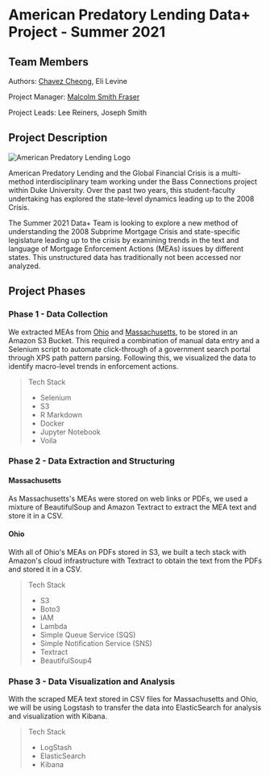 # American Predatory Lending Data+ Project - Summer 2021

## Team Members

Authors: [Chavez Cheong](https://github.com/ChavezCheong), Eli Levine

Project Manager: [Malcolm Smith Fraser](https://github.com/malcolmsfraser)

Project Leads: Lee Reiners, Joseph Smith

## Project Description

![American Predatory Lending Logo](https://apl.reclaim.hosting/wp-content/uploads/2021/03/apl_logo-300x261.png)

American Predatory Lending and the Global Financial Crisis is a multi-method interdisciplinary team working under the Bass Connections project within Duke University. Over the past two years, this student-faculty undertaking has explored the state-level dynamics leading up to the 2008 Crisis.

The Summer 2021 Data+ Team is looking to explore a new method of understanding the 2008 Subprime Mortgage Crisis and state-specific legislature leading up to the crisis by examining trends in the text and language of Mortgage Enforcement Actions (MEAs) issues by different states. This unstructured data has traditionally not been accessed nor analyzed.

## Project Phases
### Phase 1 - Data Collection
We extracted MEAs from [Ohio](https://apps2.com.ohio.gov/fiin/enforcementlookup/default.aspx) and [Massachusetts](https://www.mass.gov/info-details/enforcement-actions-issued-by-the-division-of-banks), to be stored in an Amazon S3 Bucket. This required a combination of manual data entry and a Selenium script to automate click-through of a government search portal through XPS path pattern parsing. Following this, we visualized the data to identify macro-level trends in enforcement actions.

> Tech Stack
> - Selenium
> - S3
> - R Markdown
> - Docker
> - Jupyter Notebook
> - Voila


### Phase 2 - Data Extraction and Structuring
#### Massachusetts
As Massachusetts's MEAs were stored on web links or PDFs, we used a mixture of BeautifulSoup and Amazon Textract to extract the MEA text and store it in a CSV.
#### Ohio
With all of Ohio's MEAs on PDFs stored in S3, we built a tech stack with Amazon's cloud infrastructure with Textract to obtain the text from the PDFs and stored it in a CSV.

> Tech Stack
> - S3
> - Boto3
> - IAM
> - Lambda
> - Simple Queue Service (SQS)
> - Simple Notification Service (SNS)
> - Textract
> - BeautifulSoup4

### Phase 3 - Data Visualization and Analysis
With the scraped MEA text stored in CSV files for Massachusetts and Ohio, we will be using Logstash to transfer the data into ElasticSearch for analysis and visualization with Kibana.

> Tech Stack
> - LogStash
> - ElasticSearch
> - Kibana